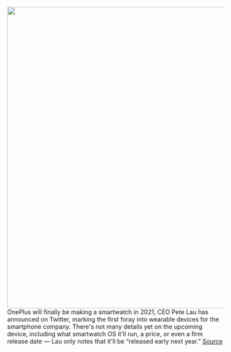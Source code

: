 <img src='https://cdn.vox-cdn.com/thumbor/jpZc6x35iC_hy4XBw_FIX9E5jBs=/0x0:2040x1360/1200x800/filters:focal(857x517:1183x843)/cdn.vox-cdn.com/uploads/chorus_image/image/68569423/vpavic_4112_20200721_0052.0.jpg' width='700px' /><br/>
OnePlus will finally be making a smartwatch in 2021, CEO Pete Lau has announced on Twitter, marking the first foray into wearable devices for the smartphone company. There's not many details yet on the upcoming device,  including what smartwatch OS it'll run, a price, or even a firm release date — Lau only notes that it'll be “released early next year.”
<a href='https://www.theverge.com/2020/12/22/22196180/oneplus-smartwatch-2021-announcement-release-date-pete-lau-wearable'> Source <a/>
